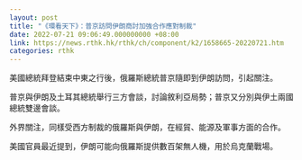 ```yaml
---
layout: post
title: "《環看天下》：普京訪問伊朗商討加強合作應對制裁"
date: 2022-07-21 09:06:49.000000000 +08:00
link: https://news.rthk.hk/rthk/ch/component/k2/1658665-20220721.htm
categories: rthk
---
```


美國總統拜登結束中東之行後，俄羅斯總統普京隨即到伊朗訪問，引起關注。

普京與伊朗及土耳其總統舉行三方會談，討論敘利亞局勢；普京又分別與伊土兩國總統雙邊會談。

外界關注，同樣受西方制裁的俄羅斯與伊朗，在經貿、能源及軍事方面的合作。

美國官員最近提到，伊朗可能向俄羅斯提供數百架無人機，用於烏克蘭戰場。
